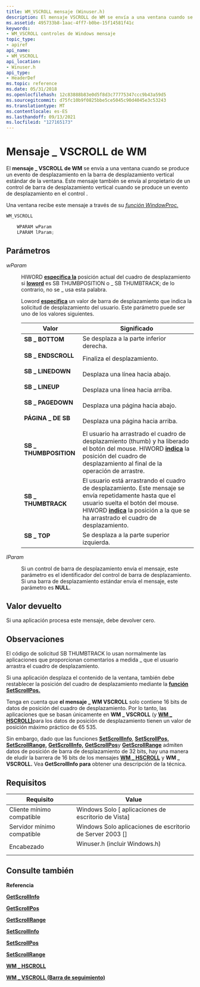 ```yaml
---
title: WM_VSCROLL mensaje (Winuser.h)
description: El mensaje VSCROLL de WM se envía a una ventana cuando se produce un evento de desplazamiento en la barra de desplazamiento \_ vertical estándar de la ventana.
ms.assetid: 495733b8-1aac-4ff7-b0be-15f14581f41c
keywords:
- WM_VSCROLL controles de Windows mensaje
topic_type:
- apiref
api_name:
- WM_VSCROLL
api_location:
- Winuser.h
api_type:
- HeaderDef
ms.topic: reference
ms.date: 05/31/2018
ms.openlocfilehash: 12c83888b83e0d5f8d3c77775347ccc9b43a59d5
ms.sourcegitcommit: d75fc10b9f0825bbe5ce5045c90d4045e3c53243
ms.translationtype: MT
ms.contentlocale: es-ES
ms.lasthandoff: 09/13/2021
ms.locfileid: "127165173"
---
```

# <a name="wm_vscroll-message"></a>Mensaje \_ VSCROLL de WM

El **mensaje \_ VSCROLL de WM** se envía a una ventana cuando se produce un evento de desplazamiento en la barra de desplazamiento vertical estándar de la ventana. Este mensaje también se envía al propietario de un control de barra de desplazamiento vertical cuando se produce un evento de desplazamiento en el control .

Una ventana recibe este mensaje a través de su [*función WindowProc.*](/previous-versions/windows/desktop/legacy/ms633573(v=vs.85))


```C++
WM_VSCROLL

    WPARAM wParam
    LPARAM lParam; 
```



## <a name="parameters"></a>Parámetros

<dl> <dt>

*wParam* 
</dt> <dd>

HIWORD [**especifica la**](/previous-versions/windows/desktop/legacy/ms632657(v=vs.85)) posición actual del cuadro de desplazamiento si [**loword**](/previous-versions/windows/desktop/legacy/ms632659(v=vs.85)) es SB THUMBPOSITION o \_ SB THUMBTRACK; de lo contrario, no se \_ usa esta palabra.

Loword [**especifica**](/previous-versions/windows/desktop/legacy/ms632659(v=vs.85)) un valor de barra de desplazamiento que indica la solicitud de desplazamiento del usuario. Este parámetro puede ser uno de los valores siguientes.



| Valor                                                                                                                                                                  | Significado                                                                                                                                                                                                                   |
|------------------------------------------------------------------------------------------------------------------------------------------------------------------------|---------------------------------------------------------------------------------------------------------------------------------------------------------------------------------------------------------------------------|
| <span id="SB_BOTTOM"></span><span id="sb_bottom"></span><dl> <dt>**SB \_ BOTTOM**</dt> </dl>                      | Se desplaza a la parte inferior derecha.<br/>                                                                                                                                                                                    |
| <span id="SB_ENDSCROLL"></span><span id="sb_endscroll"></span><dl> <dt>**SB \_ ENDSCROLL**</dt> </dl>             | Finaliza el desplazamiento.<br/>                                                                                                                                                                                                   |
| <span id="SB_LINEDOWN"></span><span id="sb_linedown"></span><dl> <dt>**SB \_ LINEDOWN**</dt> </dl>                | Desplaza una línea hacia abajo.<br/>                                                                                                                                                                                         |
| <span id="SB_LINEUP"></span><span id="sb_lineup"></span><dl> <dt>**SB \_ LINEUP**</dt> </dl>                      | Desplaza una línea hacia arriba.<br/>                                                                                                                                                                                           |
| <span id="SB_PAGEDOWN"></span><span id="sb_pagedown"></span><dl> <dt>**SB \_ PAGEDOWN**</dt> </dl>                | Desplaza una página hacia abajo.<br/>                                                                                                                                                                                         |
| <span id="SB_PAGEUP"></span><span id="sb_pageup"></span><dl> <dt>**PÁGINA \_ DE SB**</dt> </dl>                      | Desplaza una página hacia arriba.<br/>                                                                                                                                                                                           |
| <span id="SB_THUMBPOSITION"></span><span id="sb_thumbposition"></span><dl> <dt>**SB \_ THUMBPOSITION**</dt> </dl> | El usuario ha arrastrado el cuadro de desplazamiento (thumb) y ha liberado el botón del mouse. HIWORD [**indica**](/previous-versions/windows/desktop/legacy/ms632657(v=vs.85)) la posición del cuadro de desplazamiento al final de la operación de arrastre.<br/>                          |
| <span id="SB_THUMBTRACK"></span><span id="sb_thumbtrack"></span><dl> <dt>**SB \_ THUMBTRACK**</dt> </dl>          | El usuario está arrastrando el cuadro de desplazamiento. Este mensaje se envía repetidamente hasta que el usuario suelta el botón del mouse. HIWORD [**indica**](/previous-versions/windows/desktop/legacy/ms632657(v=vs.85)) la posición a la que se ha arrastrado el cuadro de desplazamiento.<br/> |
| <span id="SB_TOP"></span><span id="sb_top"></span><dl> <dt>**SB \_ TOP**</dt> </dl>                               | Se desplaza a la parte superior izquierda.<br/>                                                                                                                                                                                     |



 

</dd> <dt>

*lParam* 
</dt> <dd>

Si un control de barra de desplazamiento envía el mensaje, este parámetro es el identificador del control de barra de desplazamiento. Si una barra de desplazamiento estándar envía el mensaje, este parámetro es **NULL.**

</dd> </dl>

## <a name="return-value"></a>Valor devuelto

Si una aplicación procesa este mensaje, debe devolver cero.

## <a name="remarks"></a>Observaciones

El código de solicitud SB THUMBTRACK lo usan normalmente las aplicaciones que proporcionan comentarios a medida \_ que el usuario arrastra el cuadro de desplazamiento.

Si una aplicación desplaza el contenido de la ventana, también debe restablecer la posición del cuadro de desplazamiento mediante la [**función SetScrollPos.**](/windows/desktop/api/Winuser/nf-winuser-setscrollpos)

Tenga en cuenta que **el mensaje \_ WM VSCROLL** solo contiene 16 bits de datos de posición del cuadro de desplazamiento. Por lo tanto, las aplicaciones que se basan únicamente en **WM \_ VSCROLL** (y [**WM \_ HSCROLL)**](wm-hscroll.md)para los datos de posición de desplazamiento tienen un valor de posición máximo práctico de 65 535.

Sin embargo, dado que las funciones [**SetScrollInfo**](/windows/desktop/api/Winuser/nf-winuser-setscrollinfo), [**SetScrollPos,**](/windows/desktop/api/Winuser/nf-winuser-setscrollpos) [**SetScrollRange,**](/windows/desktop/api/Winuser/nf-winuser-setscrollrange) [**GetScrollInfo,**](/windows/desktop/api/Winuser/nf-winuser-getscrollinfo) [**GetScrollPos**](/windows/desktop/api/Winuser/nf-winuser-getscrollpos)y [**GetScrollRange**](/windows/desktop/api/Winuser/nf-winuser-getscrollrange) admiten datos de posición de barra de desplazamiento de 32 bits, hay una manera de eludir la barrera de 16 bits de los mensajes [**WM \_ HSCROLL**](wm-hscroll.md) y **WM \_ VSCROLL.** Vea **GetScrollInfo para** obtener una descripción de la técnica.

## <a name="requirements"></a>Requisitos



| Requisito | Value |
|-------------------------------------|----------------------------------------------------------------------------------------------------------|
| Cliente mínimo compatible<br/> | Windows Solo \[ aplicaciones de escritorio de Vista\]<br/>                                                           |
| Servidor mínimo compatible<br/> | Windows Solo aplicaciones de escritorio de Server 2003 \[\]<br/>                                                     |
| Encabezado<br/>                   | <dl> <dt>Winuser.h (incluir Windows.h)</dt> </dl> |



## <a name="see-also"></a>Consulte también

<dl> <dt>

**Referencia**
</dt> <dt>

[**GetScrollInfo**](/windows/desktop/api/Winuser/nf-winuser-getscrollinfo)
</dt> <dt>

[**GetScrollPos**](/windows/desktop/api/Winuser/nf-winuser-getscrollpos)
</dt> <dt>

[**GetScrollRange**](/windows/desktop/api/Winuser/nf-winuser-getscrollrange)
</dt> <dt>

[**SetScrollInfo**](/windows/desktop/api/Winuser/nf-winuser-setscrollinfo)
</dt> <dt>

[**SetScrollPos**](/windows/desktop/api/Winuser/nf-winuser-setscrollpos)
</dt> <dt>

[**SetScrollRange**](/windows/desktop/api/Winuser/nf-winuser-setscrollrange)
</dt> <dt>

[**WM \_ HSCROLL**](wm-hscroll.md)
</dt> <dt>

[**WM \_ VSCROLL (Barra de seguimiento)**](wm-vscroll--trackbar-.md)
</dt> </dl>

 

